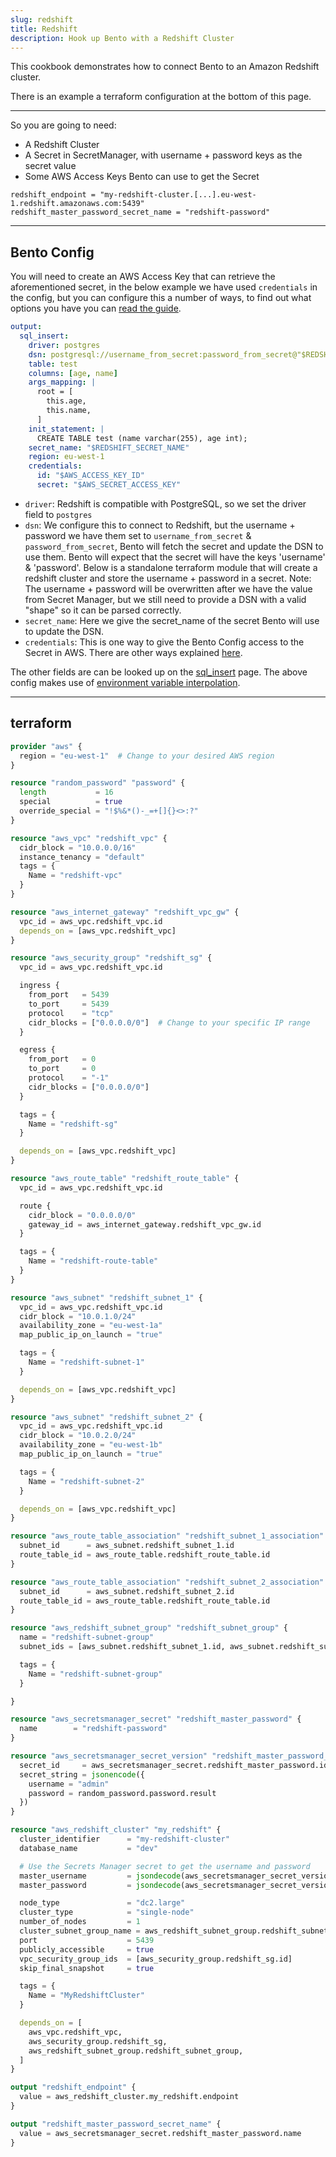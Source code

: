 ```yaml
---
slug: redshift
title: Redshift
description: Hook up Bento with a Redshift Cluster
---
```


This cookbook demonstrates how to connect Bento to an Amazon Redshift cluster. 

There is an example a terraform configuration at the bottom of this page.

_______________________

So you are going to need: 
  - A Redshift Cluster
  - A Secret in SecretManager, with username + password keys as the secret value
  - Some AWS Access Keys Bento can use to get the Secret


```
redshift_endpoint = "my-redshift-cluster.[...].eu-west-1.redshift.amazonaws.com:5439"
redshift_master_password_secret_name = "redshift-password"
```

_______________________

## Bento Config

You will need to create an AWS Access Key that can retrieve the aforementioned secret, in the below example we have used `credentials` in the config, but you can configure this a number of ways, to find out what options you have you can [read the guide][credentials].

```yaml
output:
  sql_insert:
    driver: postgres 
    dsn: postgresql://username_from_secret:password_from_secret@"$REDSHIFT_ENDPOINT"/dev
    table: test
    columns: [age, name]
    args_mapping: |
      root = [
        this.age,
        this.name,
      ]
    init_statement: |
      CREATE TABLE test (name varchar(255), age int);
    secret_name: "$REDSHIFT_SECRET_NAME"
    region: eu-west-1
    credentials:
      id: "$AWS_ACCESS_KEY_ID"
      secret: "$AWS_SECRET_ACCESS_KEY"
```

 - `driver`: Redshift is compatible with PostgreSQL, so we set the driver field to `postgres`
 - `dsn`: We configure this to connect to Redshift, but the username + password we have them set to `username_from_secret` & `password_from_secret`, Bento will fetch the secret and update the DSN to use them. Bento will expect that the secret will have the keys 'username' & 'password'. Below is a standalone terraform module that will create a redshift cluster and store the username + password in a secret. Note: The username + password will be overwritten after we have the value from Secret Manager, but we still need to provide a DSN with a valid "shape" so it can be parsed correctly. 
 - `secret_name`: Here we give the secret_name of the secret Bento will use to update the DSN. 
 - `credentials`: This is one way to give the Bento Config access to the Secret in AWS. There are other ways explained [here][credentials].

The other fields are can be looked up on the [sql_insert][credentials] page. The above config makes use of [environment variable interpolation][env_var_interpolation]. 

_______________________
## terraform
```terraform 
provider "aws" {
  region = "eu-west-1"  # Change to your desired AWS region
}

resource "random_password" "password" {
  length           = 16
  special          = true
  override_special = "!$%&*()-_=+[]{}<>:?"
}

resource "aws_vpc" "redshift_vpc" {
  cidr_block = "10.0.0.0/16"
  instance_tenancy = "default"
  tags = {
    Name = "redshift-vpc"
  }
}

resource "aws_internet_gateway" "redshift_vpc_gw" {
  vpc_id = aws_vpc.redshift_vpc.id
  depends_on = [aws_vpc.redshift_vpc]
}

resource "aws_security_group" "redshift_sg" {
  vpc_id = aws_vpc.redshift_vpc.id

  ingress {
    from_port   = 5439
    to_port     = 5439
    protocol    = "tcp"
    cidr_blocks = ["0.0.0.0/0"]  # Change to your specific IP range
  }

  egress {
    from_port   = 0
    to_port     = 0
    protocol    = "-1"
    cidr_blocks = ["0.0.0.0/0"]
  }

  tags = {
    Name = "redshift-sg"
  }

  depends_on = [aws_vpc.redshift_vpc]
}

resource "aws_route_table" "redshift_route_table" {
  vpc_id = aws_vpc.redshift_vpc.id

  route {
    cidr_block = "0.0.0.0/0"
    gateway_id = aws_internet_gateway.redshift_vpc_gw.id
  }

  tags = {
    Name = "redshift-route-table"
  }
}

resource "aws_subnet" "redshift_subnet_1" {
  vpc_id = aws_vpc.redshift_vpc.id
  cidr_block = "10.0.1.0/24"
  availability_zone = "eu-west-1a"
  map_public_ip_on_launch = "true"

  tags = {
    Name = "redshift-subnet-1"
  }

  depends_on = [aws_vpc.redshift_vpc]
}

resource "aws_subnet" "redshift_subnet_2" {
  vpc_id = aws_vpc.redshift_vpc.id
  cidr_block = "10.0.2.0/24" 
  availability_zone = "eu-west-1b"
  map_public_ip_on_launch = "true"

  tags = {
    Name = "redshift-subnet-2"
  }

  depends_on = [aws_vpc.redshift_vpc]
}

resource "aws_route_table_association" "redshift_subnet_1_association" {
  subnet_id      = aws_subnet.redshift_subnet_1.id
  route_table_id = aws_route_table.redshift_route_table.id
}

resource "aws_route_table_association" "redshift_subnet_2_association" {
  subnet_id      = aws_subnet.redshift_subnet_2.id
  route_table_id = aws_route_table.redshift_route_table.id
}

resource "aws_redshift_subnet_group" "redshift_subnet_group" {
  name = "redshift-subnet-group"
  subnet_ids = [aws_subnet.redshift_subnet_1.id, aws_subnet.redshift_subnet_2.id]

  tags = {
    Name = "redshift-subnet-group"
  }

}

resource "aws_secretsmanager_secret" "redshift_master_password" {
  name        = "redshift-password"
}

resource "aws_secretsmanager_secret_version" "redshift_master_password_version" {
  secret_id     = aws_secretsmanager_secret.redshift_master_password.id
  secret_string = jsonencode({
    username = "admin"
    password = random_password.password.result
  })
}

resource "aws_redshift_cluster" "my_redshift" {
  cluster_identifier      = "my-redshift-cluster"
  database_name           = "dev"

  # Use the Secrets Manager secret to get the username and password
  master_username         = jsondecode(aws_secretsmanager_secret_version.redshift_master_password_version.secret_string)["username"]
  master_password         = jsondecode(aws_secretsmanager_secret_version.redshift_master_password_version.secret_string)["password"]

  node_type               = "dc2.large"
  cluster_type            = "single-node"
  number_of_nodes         = 1
  cluster_subnet_group_name = aws_redshift_subnet_group.redshift_subnet_group.id
  port                    = 5439
  publicly_accessible     = true
  vpc_security_group_ids  = [aws_security_group.redshift_sg.id]
  skip_final_snapshot     = true

  tags = {
    Name = "MyRedshiftCluster"
  }

  depends_on = [
    aws_vpc.redshift_vpc,
    aws_security_group.redshift_sg,
    aws_redshift_subnet_group.redshift_subnet_group,
  ]
}

output "redshift_endpoint" {
  value = aws_redshift_cluster.my_redshift.endpoint
}

output "redshift_master_password_secret_name" {
  value = aws_secretsmanager_secret.redshift_master_password.name
}
```

[terraform]: /docs/cookbooks/redshift#terraform
[credentials]: /docs/guides/cloud/aws
[sql_insert]: /docs/components/outputs/sql_insert
[env_var_interpolation]: /docs/configuration/interpolation